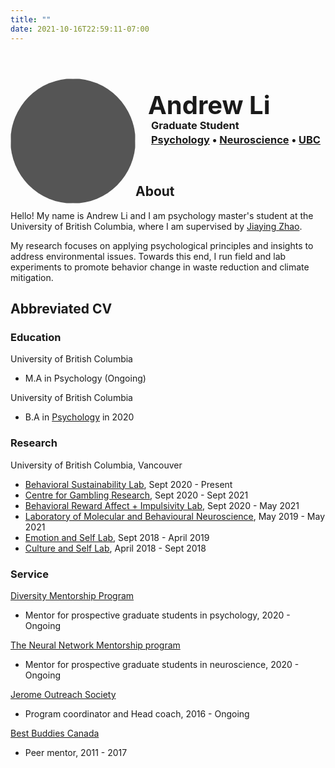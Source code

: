 ```yaml
---
title: ""
date: 2021-10-16T22:59:11-07:00
---
```

<!-- Go to https://fontawesome.com/v4.7/icons/ to find the icons you need - I am using font awesome 4 -->
<link rel="stylesheet" href="https://cdnjs.cloudflare.com/ajax/libs/font-awesome/4.7.0/css/font-awesome.min.css">
<link rel="stylesheet" href="https://cdn.rawgit.com/jpswalsh/academicons/master/css/academicons.min.css">


<style>
.header img {
  float: left;
  width: 200px;
  height: 200px;
  background: #555;
  border-radius: 50%;
}

.header h1 {
  position: relative;
  top: 18px;
  left: 20px;
  font-size: 40px;
}

#position {
  position: relative;
  top: -10px;
  left: 25px;
}

#faculty {
  position: relative;
  top: -30px;
  left: 25px;
}

.header ul {
  list-style: none;
  position: relative;
  top: -45px;
  left: 20px;
  font-size: 30px;
}

.header li {
  display: inline;
  top: -38px;
  text-decoration: none!important;
}

</style>

<div class="header">
  <img src="https://avatars.githubusercontent.com/u/62564779?v=4" alt="logo" />
  <h1>Andrew Li</h1>
  <h3 id="position">Graduate Student</h3>
  <h3 id="faculty"><a href="https://psych.ubc.ca">Psychology</a> &#x2022 <a href="https://neuroscience.centreforbrainhealth.ca/members-neuroscience">Neuroscience</a> &#x2022 <a href="https://www.ubc.ca">UBC</a></h3> 
  <ul class="list">
  <li> <a href="andrewc.li@ubc.ca" id="email"><i class="fa fa-envelope" aria-hidden="true"></i></a></li>
  <li> <a href="https://github.com/andr3wli"> <i class="ai ai-cv ai"></i> </a></li>
  <li> <a href="https://github.com/andr3wli"> <i class="fa fa-github" aria-hidden="true"></i> </a></li>
  <li> <a href="https://scholar.google.ca/citations?user=WrgTRaUAAAAJ&hl=en&oi=ao"> <i class="fa fa-graduation-cap" aria-hidden="true"></i> </a></li>
  <li> <a href="https://codepen.io/andrew-li-the-styleful"> <i class="fa fa-codepen" aria-hidden="true"></i> </a></li>
  <li> <a href="https://twitter.com/drewroc6"> <i class="fa fa-twitter" aria-hidden="true"></i> </a></li>

  </ul>
</div>


<h2>About</h2>

Hello! My name is Andrew Li and I am psychology master's student at the University of British Columbia, where I am supervised by [Jiaying Zhao](https://psych.ubc.ca/profile/jiaying-zhao/). 

My research focuses on applying psychological principles and insights to address environmental issues. Towards this end, I run field and lab experiments to promote behavior change in waste reduction and climate mitigation.

<!-- Find me here 👇 

<i class="fa fa-twitter" aria-hidden="true"></i> [@drewroc6](https://twitter.com/drewroc6)  
<i class="fa fa-github" aria-hidden="true"></i> [@andr3wli](https://github.com/andr3wli)  
<i class="fa fa-globe" aria-hidden="true"></i> [andrewcli.com](https://www.andrewcli.com)  
<i class="fa fa-codepen" aria-hidden="true"></i> [Codepen](https://codepen.io/andrew-li-the-styleful) \
<i class="fa fa-envelope" aria-hidden="true"></i> <andrewc.li@ubc.ca>  
<i class="fa fa-graduation-cap" aria-hidden="true"></i> [Google Scholar](https://scholar.google.ca/citations?user=WrgTRaUAAAAJ&hl=en&oi=ao)  

<br> -->

<h2>Abbreviated CV</h2>

<h3>Education</h3>

University of British Columbia

* M.A in Psychology (Ongoing)

University of British Columbia

* B.A in [Psychology](https://www.youtube.com/watch?v=9ZaLipDgFZQ) in 2020

### Research 

University of British Columbia, Vancouver 

* [Behavioral Sustainability Lab](https://zhaolab.psych.ubc.ca), Sept 2020 - Present
* [Centre for Gambling Research](https://cgr.psych.ubc.ca), Sept 2020 - Sept 2021
* [Behavioral Reward Affect + Impulsivity Lab](https://brainlab.med.ubc.ca), Sept 2020 - May 2021
* [Laboratory of Molecular and Behavioural Neuroscience](https://winstanleylab.psych.ubc.ca), May 2019 - May 2021
* [Emotion and Self Lab](http://ubc-emotionlab.ca), Sept 2018 - April 2019
* [Culture and Self Lab](https://heinelab.psych.ubc.ca), April 2018 - Sept 2018


### Service 

[Diversity Mentorship Program](https://psych.ubc.ca/diversity-mentorship-program/)
* Mentor for prospective graduate students in psychology, 2020 - Ongoing

[The Neural Network Mentorship program](https://ubcneuroscienceclub.wixsite.com/uncweb/neural-network-mentorship)
* Mentor for prospective graduate students in neuroscience, 2020 - Ongoing

[Jerome Outreach Society](https://jeromeoutreach.com)
* Program coordinator and Head coach, 2016 - Ongoing

[Best Buddies Canada](https://bestbuddies.ca)
* Peer mentor, 2011 - 2017

